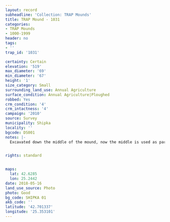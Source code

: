 ```yaml
---
layout: record
subheadline: 'Collection: TRAP Mounds'
title: TRAP Mound - 1031
categories:
- TRAP Mounds
- 1000-1999
header: no
tags:
- ''
trap_id: '1031'

certainty: Certain
elevation: '519'
max_diameter: '69'
min_diameter: '67'
height: '1'
size_category: Small
surrounding_land_use: Annual Agriculture
surface_condition: Annual Agriculture|Ploughed
robbed: Yes
crm_condition: '4'
crm_intactness: '4'
campaign: '2010'
source: Survey
municipality: Shipka
locality: ''
bgcode: DS001
notes: |-
  Excavated down the middle of the mound, now the middle is used as part of the field; was it done by TEMP (Kitov, Thracian Expedition for Tumular Investigations).


rights: standard


maps:
  lat: 42.6285
  lon: 25.2442
date: 2018-05-16
land_use_source: Photo
photo: Good
bg_code: SHIPKA 01
akb_code: ''
latitude: '42.701337'
longitude: '25.353101'
---
```

